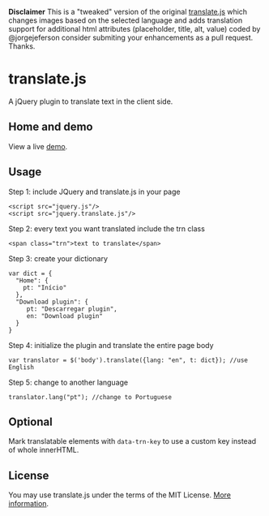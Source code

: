 <b>Disclaimer</b> This is a "tweaked" version of the original [translate.js](https://github.com/tinoni/translate.js) which changes images based on the selected language and adds translation support for additional html attributes (placeholder, title, alt, value) coded by @jorgejeferson consider submiting your enhancements as a pull request. Thanks.

translate.js
============

A jQuery plugin to translate text in the client side.

## Home and demo
View a live [demo](http://www.openxrest.com/translatejs/index.html).

## Usage
Step 1: include JQuery and translate.js in your page

    <script src="jquery.js"/>
    <script src="jquery.translate.js"/>

Step 2: every text you want translated include the trn class

    <span class="trn">text to translate</span>

Step 3: create your dictionary

    var dict = {
      "Home": {
        pt: "Início"
      },
      "Download plugin": {
         pt: "Descarregar plugin",
         en: "Download plugin"
      }
    }

Step 4: initialize the plugin and translate the entire page body

    var translator = $('body').translate({lang: "en", t: dict}); //use English

Step 5: change to another language

    translator.lang("pt"); //change to Portuguese

## Optional
Mark translatable elements with `data-trn-key` to use a custom key instead of whole innerHTML.

## License
You may use translate.js under the terms of the MIT License. [More information](http://en.wikipedia.org/wiki/MIT_License).
